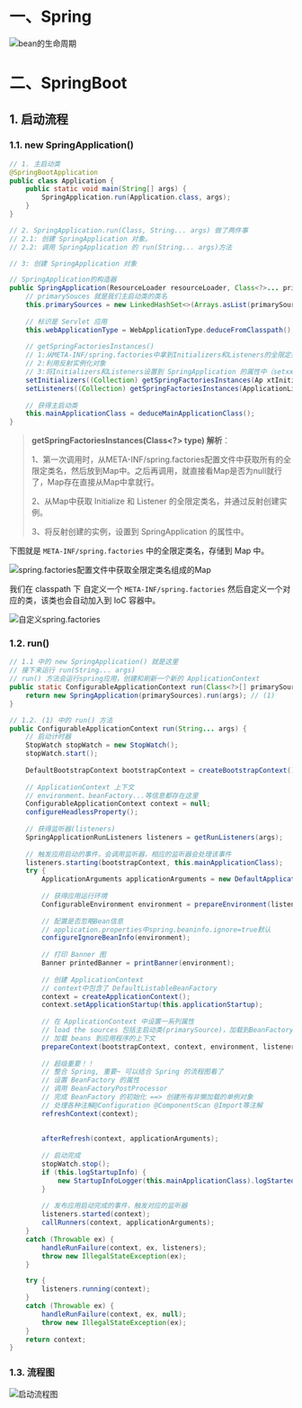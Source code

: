 # 一、Spring

![bean的生命周期](https://cdn.jsdelivr.net/gh/RingoTangs/image-hosting@master/springboot/Spring流程.3yw9n5ydmqk0.png)



# 二、SpringBoot

## 1. 启动流程

### 1.1. new SpringApplication()

```java
// 1. 主启动类
@SpringBootApplication
public class Application {
    public static void main(String[] args) {
        SpringApplication.run(Application.class, args);
    }
}

// 2. SpringApplication.run(Class, String... args) 做了两件事
// 2.1: 创建 SpringApplication 对象。
// 2.2: 调用 SpringApplication 的 run(String... args)方法

// 3: 创建 SpringApplication 对象

// SpringApplication的构造器
public SpringApplication(ResourceLoader resourceLoader, Class<?>... primarySources) {
    // primarySouces 就是我们主启动类的类名
    this.primarySources = new LinkedHashSet<>(Arrays.asList(primarySources));
    
    // 标识是 Servlet 应用
    this.webApplicationType = WebApplicationType.deduceFromClasspath();
    
    // getSpringFactoriesInstances() 
    // 1:从META-INF/spring.factories中拿到Initializers和Listeners的全限定类名
    // 2:利用反射实例化对象
    // 3:将Initializers和Listeners设置到 SpringApplication 的属性中（setxxx） 
    setInitializers((Collection) getSpringFactoriesInstances(Ap xtInitializer.class));
    setListeners((Collection) getSpringFactoriesInstances(ApplicationListener.class));
    
    // 获得主启动类
    this.mainApplicationClass = deduceMainApplicationClass();
}
```

> **getSpringFactoriesInstances(Class<?> type) 解析**：
>
> 1、第一次调用时，从META-INF/spring.factories配置文件中获取所有的全限定类名，然后放到Map中。之后再调用，就直接看Map是否为null就行了，Map存在直接从Map中拿就行。
>
> 2、从Map中获取 Initialize 和 Listener 的全限定类名，并通过反射创建实例。
>
> 3、将反射创建的实例，设置到 SpringApplication 的属性中。

下图就是 `META-INF/spring.factories` 中的全限定类名，存储到 Map 中。

![spring.factories配置文件中获取全限定类名组成的Map](https://cdn.jsdelivr.net/gh/RingoTangs/image-hosting@master/springboot/spring.factories.12y8pg12dkq8.png)



我们在 classpath 下 自定义一个 `META-INF/spring.factories` 然后自定义一个对应的类，该类也会自动加入到 IoC 容器中。 

![自定义spring.factories](https://cdn.jsdelivr.net/gh/RingoTangs/image-hosting@master/springboot/sping.factories.custom.2em9t6s6xkcg.png)



### 1.2. run()

```java
// 1.1 中的 new SpringApplication() 就是这里
// 接下来运行 run(String... args)
// run() 方法会运行spring应用，创建和刷新一个新的 ApplicationContext
public static ConfigurableApplicationContext run(Class<?>[] primarySources, String[] args) {
    return new SpringApplication(primarySources).run(args); // (1)
}

// 1.2. (1) 中的 run() 方法
public ConfigurableApplicationContext run(String... args) {
    // 启动计时器
    StopWatch stopWatch = new StopWatch();
    stopWatch.start();
    
    DefaultBootstrapContext bootstrapContext = createBootstrapContext();
    
    // ApplicationContext 上下文
    // environment、beanFactory...等信息都存在这里
    ConfigurableApplicationContext context = null;
    configureHeadlessProperty();
    
    // 获得监听器(listeners)
    SpringApplicationRunListeners listeners = getRunListeners(args);
    
    // 触发应用启动的事件，会调用监听器，相应的监听器会处理该事件
    listeners.starting(bootstrapContext, this.mainApplicationClass);
    try {
        ApplicationArguments applicationArguments = new DefaultApplicationArguments(args);
        
        // 获得应用运行环境
        ConfigurableEnvironment environment = prepareEnvironment(listeners, bootstrapContext, applicationArguments);
       
        // 配置是否忽略Bean信息
        // application.properties中spring.beaninfo.ignore=true默认
        configureIgnoreBeanInfo(environment);
        
        // 打印 Banner 图
        Banner printedBanner = printBanner(environment);
        
        // 创建 ApplicationContext
        // context中包含了 DefaultListableBeanFactory
        context = createApplicationContext();
        context.setApplicationStartup(this.applicationStartup);
        
        // 在 ApplicationContext 中设置一系列属性
        // load the sources 包括主启动类(primarySource)，加载到BeanFactory中
        // 加载 beans 到应用程序的上下文
        prepareContext(bootstrapContext, context, environment, listeners, applicationArguments, printedBanner);
        
        // 超级重要！！
        // 整合 Spring, 重要~ 可以结合 Spring 的流程图看了
        // 设置 BeanFactory 的属性
        // 调用 BeanFactoryPostProcessor
        // 完成 BeanFactory 的初始化 ==> 创建所有非懒加载的单例对象
        // 处理各种注解@Configuration @ComponentScan @Import等注解
        refreshContext(context);
        
        
        afterRefresh(context, applicationArguments);
        
        // 启动完成
        stopWatch.stop();
        if (this.logStartupInfo) {
            new StartupInfoLogger(this.mainApplicationClass).logStarted(getApplicationLog(), stopWatch);
        }
        
        // 发布应用启动完成的事件，触发对应的监听器
        listeners.started(context);
        callRunners(context, applicationArguments);
    }
    catch (Throwable ex) {
        handleRunFailure(context, ex, listeners);
        throw new IllegalStateException(ex);
    }

    try {
        listeners.running(context);
    }
    catch (Throwable ex) {
        handleRunFailure(context, ex, null);
        throw new IllegalStateException(ex);
    }
    return context;
}
```



### 1.3. 流程图

![启动流程图](https://cdn.jsdelivr.net/gh/RingoTangs/image-hosting@master/springboot/springboot启动流程1.4nbuhhcldzc0.png)





